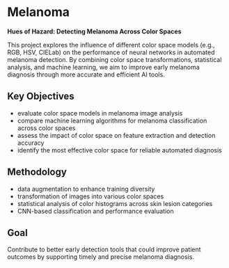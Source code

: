 # Melanoma

**Hues of Hazard: Detecting Melanoma Across Color Spaces**

This project explores the influence of different color space models (e.g., RGB, HSV, CIELab) on the performance of neural networks in automated melanoma detection. By combining color space transformations, statistical analysis, and machine learning, we aim to improve early melanoma diagnosis through more accurate and efficient AI tools.

## Key Objectives

* evaluate color space models in melanoma image analysis
* compare machine learning algorithms for melanoma classification across color spaces
* assess the impact of color space on feature extraction and detection accuracy
* identify the most effective color space for reliable automated diagnosis

## Methodology

* data augmentation to enhance training diversity
* transformation of images into various color spaces
* statistical analysis of color histograms across skin lesion categories
* CNN-based classification and performance evaluation

## Goal

Contribute to better early detection tools that could improve patient outcomes by supporting timely and precise melanoma diagnosis.
